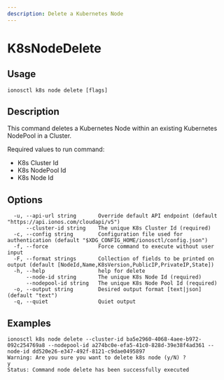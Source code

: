 ```yaml
---
description: Delete a Kubernetes Node
---
```


# K8sNodeDelete

## Usage

```text
ionosctl k8s node delete [flags]
```

## Description

This command deletes a Kubernetes Node within an existing Kubernetes NodePool in a Cluster.

Required values to run command:

* K8s Cluster Id
* K8s NodePool Id
* K8s Node Id

## Options

```text
  -u, --api-url string       Override default API endpoint (default "https://api.ionos.com/cloudapi/v5")
      --cluster-id string    The unique K8s Cluster Id (required)
  -c, --config string        Configuration file used for authentication (default "$XDG_CONFIG_HOME/ionosctl/config.json")
  -f, --force                Force command to execute without user input
  -F, --format strings       Collection of fields to be printed on output (default [NodeId,Name,K8sVersion,PublicIP,PrivateIP,State])
  -h, --help                 help for delete
      --node-id string       The unique K8s Node Id (required)
      --nodepool-id string   The unique K8s Node Pool Id (required)
  -o, --output string        Desired output format [text|json] (default "text")
  -q, --quiet                Quiet output
```

## Examples

```text
ionosctl k8s node delete --cluster-id ba5e2960-4068-4aee-b972-092c254769a8 --nodepool-id a274bc0e-efa5-41c0-828d-39e38f4ad361 --node-id dd520e26-e347-492f-8121-c9dae0495897 
Warning: Are you sure you want to delete k8s node (y/N) ? 
y
Status: Command node delete has been successfully executed
```


